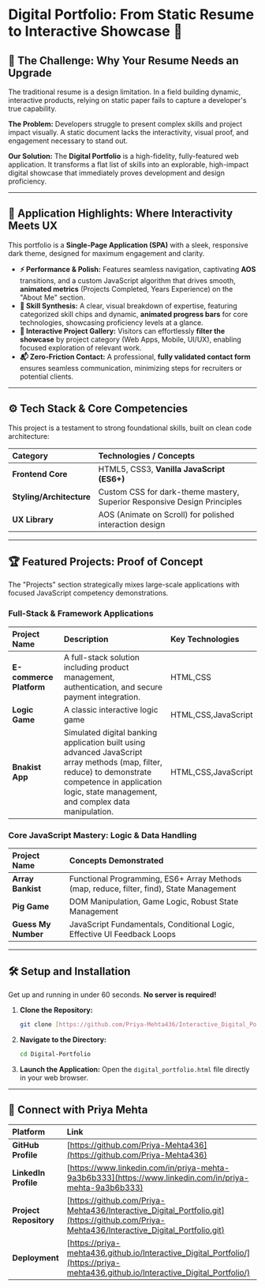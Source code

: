 # Digital Portfolio: From Static Resume to Interactive Showcase 🚀

## 🌟 The Challenge: Why Your Resume Needs an Upgrade

The traditional resume is a design limitation. In a field building dynamic, interactive products, relying on static paper fails to capture a developer's true capability.

**The Problem:** Developers struggle to present complex skills and project impact visually. A static document lacks the interactivity, visual proof, and engagement necessary to stand out.

**Our Solution:** The **Digital Portfolio** is a high-fidelity, fully-featured web application. It transforms a flat list of skills into an explorable, high-impact digital showcase that immediately proves development and design proficiency.

---

## 💎 Application Highlights: Where Interactivity Meets UX

This portfolio is a **Single-Page Application (SPA)** with a sleek, responsive dark theme, designed for maximum engagement and clarity.

* **⚡ Performance & Polish:** Features seamless navigation, captivating **AOS** transitions, and a custom JavaScript algorithm that drives smooth, **animated metrics** (Projects Completed, Years Experience) on the "About Me" section.
* **🎯 Skill Synthesis:** A clear, visual breakdown of expertise, featuring categorized skill chips and dynamic, **animated progress bars** for core technologies, showcasing proficiency levels at a glance.
* **🔎 Interactive Project Gallery:** Visitors can effortlessly **filter the showcase** by project category (Web Apps, Mobile, UI/UX), enabling focused exploration of relevant work.
* **📬 Zero-Friction Contact:** A professional, **fully validated contact form** ensures seamless communication, minimizing steps for recruiters or potential clients.

---

## ⚙️ Tech Stack & Core Competencies

This project is a testament to strong foundational skills, built on clean code architecture:

| Category | Technologies / Concepts |
| :--- | :--- |
| **Frontend Core** | HTML5, CSS3, **Vanilla JavaScript (ES6+)** |
| **Styling/Architecture** | Custom CSS for dark-theme mastery, Superior Responsive Design Principles |
| **UX Library** | AOS (Animate on Scroll) for polished interaction design |

---

## 🏆 Featured Projects: Proof of Concept

The "Projects" section strategically mixes large-scale applications with focused JavaScript competency demonstrations.

### Full-Stack & Framework Applications

| Project Name | Description | Key Technologies |
| :--- | :--- | :--- |
| **E-commerce Platform** | A full-stack solution including product management, authentication, and secure payment integration. | HTML,CSS |
| **Logic Game** |A classic interactive logic game| HTML,CSS,JavaScript |
| **Bnakist App** | Simulated digital banking application built using advanced JavaScript array methods (map, filter, reduce) to demonstrate competence in application logic, state management, and complex data manipulation. | HTML,CSS,JavaScript |

### Core JavaScript Mastery: Logic & Data Handling

| Project Name | Concepts Demonstrated |
| :--- | :--- |
| **Array Bankist** | Functional Programming, ES6+ Array Methods (map, reduce, filter, find), State Management |
| **Pig Game** | DOM Manipulation, Game Logic, Robust State Management |
| **Guess My Number** | JavaScript Fundamentals, Conditional Logic, Effective UI Feedback Loops |

---

## 🛠️ Setup and Installation

Get up and running in under 60 seconds. **No server is required!**

1.  **Clone the Repository:**
    ```bash
    git clone [https://github.com/Priya-Mehta436/Interactive_Digital_Portfolio.git](https://github.com/Priya-Mehta436/Interactive_Digital_Portfolio.git)
    ```
2.  **Navigate to the Directory:**
    ```bash
    cd Digital-Portfolio
    ```
3.  **Launch the Application:**
    Open the `digital_portfolio.html` file directly in your web browser.

---

## 🔗 Connect with Priya Mehta

| Platform | Link |
| :--- | :--- |
| **GitHub Profile** | [https://github.com/Priya-Mehta436](https://github.com/Priya-Mehta436) |
| **LinkedIn Profile** | [https://www.linkedin.com/in/priya-mehta-9a3b6b333](https://www.linkedin.com/in/priya-mehta-9a3b6b333) |
| **Project Repository** | [https://github.com/Priya-Mehta436/Interactive_Digital_Portfolio.git](https://github.com/Priya-Mehta436/Interactive_Digital_Portfolio.git) |
| **Deployment** | [https://priya-mehta436.github.io/Interactive_Digital_Portfolio/](https://priya-mehta436.github.io/Interactive_Digital_Portfolio/) |
